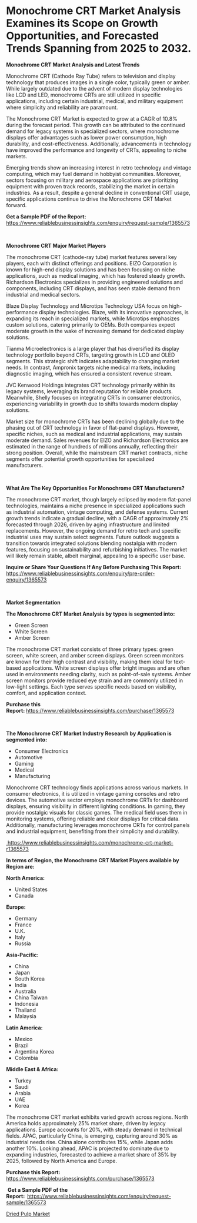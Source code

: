 <p><h1>Monochrome CRT Market Analysis Examines its Scope on Growth Opportunities, and Forecasted Trends Spanning from 2025 to 2032.</h1></p><p><strong>Monochrome CRT Market Analysis and Latest Trends</strong></p>
<p><p>Monochrome CRT (Cathode Ray Tube) refers to television and display technology that produces images in a single color, typically green or amber. While largely outdated due to the advent of modern display technologies like LCD and LED, monochrome CRTs are still utilized in specific applications, including certain industrial, medical, and military equipment where simplicity and reliability are paramount.</p><p>The Monochrome CRT Market is expected to grow at a CAGR of 10.8% during the forecast period. This growth can be attributed to the continued demand for legacy systems in specialized sectors, where monochrome displays offer advantages such as lower power consumption, high durability, and cost-effectiveness. Additionally, advancements in technology have improved the performance and longevity of CRTs, appealing to niche markets.</p><p>Emerging trends show an increasing interest in retro technology and vintage computing, which may fuel demand in hobbyist communities. Moreover, sectors focusing on military and aerospace applications are prioritizing equipment with proven track records, stabilizing the market in certain industries. As a result, despite a general decline in conventional CRT usage, specific applications continue to drive the Monochrome CRT Market forward.</p></p>
<p><strong>Get a Sample PDF of the Report:&nbsp;</strong> <a href="https://www.reliablebusinessinsights.com/enquiry/request-sample/1365573?utm_campaign=3256&utm_medium=2&utm_source=Github&utm_content=ia&utm_term=22032025&utm_id=monochrome-crt">https://www.reliablebusinessinsights.com/enquiry/request-sample/1365573</a></p>
<p>&nbsp;</p>
<p><strong>Monochrome CRT Major Market Players</strong></p>
<p><p>The monochrome CRT (cathode-ray tube) market features several key players, each with distinct offerings and positions. EIZO Corporation is known for high-end display solutions and has been focusing on niche applications, such as medical imaging, which has fostered steady growth. Richardson Electronics specializes in providing engineered solutions and components, including CRT displays, and has seen stable demand from industrial and medical sectors.</p><p>Blaze Display Technology and Microtips Technology USA focus on high-performance display technologies. Blaze, with its innovative approaches, is expanding its reach in specialized markets, while Microtips emphasizes custom solutions, catering primarily to OEMs. Both companies expect moderate growth in the wake of increasing demand for dedicated display solutions.</p><p>Tianma Microelectronics is a large player that has diversified its display technology portfolio beyond CRTs, targeting growth in LCD and OLED segments. This strategic shift indicates adaptability to changing market needs. In contrast, Ampronix targets niche medical markets, including diagnostic imaging, which has ensured a consistent revenue stream.</p><p>JVC Kenwood Holdings integrates CRT technology primarily within its legacy systems, leveraging its brand reputation for reliable products. Meanwhile, Shelly focuses on integrating CRTs in consumer electronics, experiencing variability in growth due to shifts towards modern display solutions.</p><p>Market size for monochrome CRTs has been declining globally due to the phasing out of CRT technology in favor of flat-panel displays. However, specific niches, such as medical and industrial applications, may sustain moderate demand. Sales revenues for EIZO and Richardson Electronics are estimated in the range of hundreds of millions annually, reflecting their strong position. Overall, while the mainstream CRT market contracts, niche segments offer potential growth opportunities for specialized manufacturers.</p></p>
<p>&nbsp;</p>
<p><strong>What Are The Key Opportunities For Monochrome CRT Manufacturers?</strong></p>
<p><p>The monochrome CRT market, though largely eclipsed by modern flat-panel technologies, maintains a niche presence in specialized applications such as industrial automation, vintage computing, and defense systems. Current growth trends indicate a gradual decline, with a CAGR of approximately 2% forecasted through 2026, driven by aging infrastructure and limited replacements. However, the ongoing demand for retro tech and specific industrial uses may sustain select segments. Future outlook suggests a transition towards integrated solutions blending nostalgia with modern features, focusing on sustainability and refurbishing initiatives. The market will likely remain stable, albeit marginal, appealing to a specific user base.</p></p>
<p><strong>Inquire or Share Your Questions If Any Before Purchasing This Report:</strong> <a href="https://www.reliablebusinessinsights.com/enquiry/pre-order-enquiry/1365573?utm_campaign=3256&utm_medium=2&utm_source=Github&utm_content=ia&utm_term=22032025&utm_id=monochrome-crt">https://www.reliablebusinessinsights.com/enquiry/pre-order-enquiry/1365573</a></p>
<p>&nbsp;</p>
<p><strong>Market Segmentation</strong></p>
<p><strong>The Monochrome CRT Market Analysis by types is segmented into:</strong></p>
<p><ul><li>Green Screen</li><li>White Screen</li><li>Amber Screen</li></ul></p>
<p><p>The monochrome CRT market consists of three primary types: green screen, white screen, and amber screen displays. Green screen monitors are known for their high contrast and visibility, making them ideal for text-based applications. White screen displays offer bright images and are often used in environments needing clarity, such as point-of-sale systems. Amber screen monitors provide reduced eye strain and are commonly utilized in low-light settings. Each type serves specific needs based on visibility, comfort, and application context.</p></p>
<p><strong>Purchase this Report:&nbsp;</strong><a href="https://www.reliablebusinessinsights.com/purchase/1365573?utm_campaign=3256&utm_medium=2&utm_source=Github&utm_content=ia&utm_term=22032025&utm_id=monochrome-crt">https://www.reliablebusinessinsights.com/purchase/1365573</a></p>
<p>&nbsp;</p>
<p><strong>The Monochrome CRT Market Industry Research by Application is segmented into:</strong></p>
<p><ul><li>Consumer Electronics</li><li>Automotive</li><li>Gaming</li><li>Medical</li><li>Manufacturing</li></ul></p>
<p><p>Monochrome CRT technology finds applications across various markets. In consumer electronics, it is utilized in vintage gaming consoles and retro devices. The automotive sector employs monochrome CRTs for dashboard displays, ensuring visibility in different lighting conditions. In gaming, they provide nostalgic visuals for classic games. The medical field uses them in monitoring systems, offering reliable and clear displays for critical data. Additionally, manufacturing leverages monochrome CRTs for control panels and industrial equipment, benefiting from their simplicity and durability.</p></p>
<p><a href="https://www.reliablebusinessinsights.com/monochrome-crt-market-r1365573?utm_campaign=3256&utm_medium=2&utm_source=Github&utm_content=ia&utm_term=22032025&utm_id=monochrome-crt">&nbsp;https://www.reliablebusinessinsights.com/monochrome-crt-market-r1365573</a></p>
<p><strong>In terms of Region, the Monochrome CRT Market Players available by Region are:</strong></p>
<p>
    <p> <strong> North America: </strong>
        <ul>
            <li>United States</li>
            <li>Canada</li>
        </ul>
        </p> 
    <p> <strong> Europe: </strong>
        <ul>
            <li>Germany</li>
            <li>France</li>
            <li>U.K.</li>
            <li>Italy</li>
            <li>Russia</li>
        </ul>
        </p> 
    <p> <strong> Asia-Pacific: </strong>
        <ul>
            <li>China</li>
            <li>Japan</li>
            <li>South Korea</li>
            <li>India</li>
            <li>Australia</li>
            <li>China Taiwan</li>
            <li>Indonesia</li>
            <li>Thailand</li>
            <li>Malaysia</li>
        </ul>
        </p> 
    <p> <strong> Latin America: </strong>
        <ul>
            <li>Mexico</li>
            <li>Brazil</li>
            <li>Argentina Korea</li>
            <li>Colombia</li>
        </ul>
        </p> 
    <p> <strong> Middle East & Africa: </strong>
        <ul>
            <li>Turkey</li>
            <li>Saudi</li>
            <li>Arabia</li>
            <li>UAE</li>
            <li>Korea</li>
        </ul>
    </p>
    </p>
<p><p>The monochrome CRT market exhibits varied growth across regions. North America holds approximately 25% market share, driven by legacy applications. Europe accounts for 20%, with steady demand in technical fields. APAC, particularly China, is emerging, capturing around 30% as industrial needs rise. China alone contributes 15%, while Japan adds another 10%. Looking ahead, APAC is projected to dominate due to expanding industries, forecasted to achieve a market share of 35% by 2025, followed by North America and Europe.</p></p>
<p><strong>Purchase this Report: </strong><a href="https://www.reliablebusinessinsights.com/purchase/1365573?utm_campaign=3256&utm_medium=2&utm_source=Github&utm_content=ia&utm_term=22032025&utm_id=monochrome-crt">https://www.reliablebusinessinsights.com/purchase/1365573</a></p>
<p>&nbsp;<strong>Get a Sample PDF of the Report:&nbsp;&nbsp;</strong><a href="https://www.reliablebusinessinsights.com/enquiry/request-sample/1365573?utm_campaign=3256&utm_medium=2&utm_source=Github&utm_content=ia&utm_term=22032025&utm_id=monochrome-crt">https://www.reliablebusinessinsights.com/enquiry/request-sample/1365573</a></p>
<p><strong></strong></p>
<p><p><a href="https://github.com/peggiputra7o/Market-Research-Report-List-1/blob/main/dried-pulp-market.md?utm_campaign=3256&utm_medium=2&utm_source=Github&utm_content=ia&utm_term=22032025&utm_id=monochrome-crt">Dried Pulp Market</a></p></p>